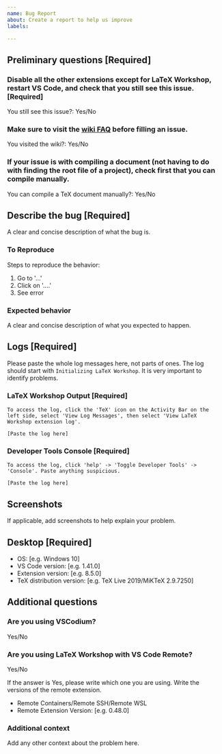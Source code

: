 ```yaml
---
name: Bug Report
about: Create a report to help us improve
labels: 

---
```



## Preliminary questions [Required]

### Disable all the other extensions except for LaTeX Workshop, restart VS Code, and check that you still see this issue. [Required]

You still see this issue?: Yes/No

### Make sure to visit the [wiki FAQ](https://github.com/James-Yu/LaTeX-Workshop/wiki/FAQ) before filling an issue.

You visited the wiki?: Yes/No

### If your issue is with compiling a document (not having to do with finding the root file of a project), check first that you can compile manually.

You can compile a TeX document manually?: Yes/No




## Describe the bug [Required]

A clear and concise description of what the bug is.

### To Reproduce

Steps to reproduce the behavior:
1. Go to '...'
2. Click on '....'
3. See error

### Expected behavior

A clear and concise description of what you expected to happen.




## Logs [Required]

Please paste the whole log messages here, not parts of ones. The log should start with `Initializing LaTeX Workshop`. It is very important to identify problems.

### LaTeX Workshop Output [Required]

```
To access the log, click the 'TeX' icon on the Activity Bar on the left side, select 'View Log Messages', then select 'View LaTeX Workshop extension log'.

[Paste the log here]
```

### Developer Tools Console [Required]

```
To access the log, click 'help' -> 'Toggle Developer Tools' -> 'Console'. Paste anything suspicious.

[Paste the log here]
```



## Screenshots

If applicable, add screenshots to help explain your problem.




## Desktop [Required]
 - OS: [e.g. Windows 10]
 - VS Code version: [e.g. 1.41.0]
 - Extension version: [e.g. 8.5.0]
 - TeX distribution version: [e.g. TeX Live 2019/MiKTeX 2.9.7250]




## Additional questions

### Are you using VSCodium?

Yes/No

### Are you using LaTeX Workshop with VS Code Remote?

Yes/No

If the answer is Yes, please write which one you are using. Write the versions of the remote extension.

- Remote Containers/Remote SSH/Remote WSL
- Remote Extension Version: [e.g. 0.48.0]

### Additional context

Add any other context about the problem here.
